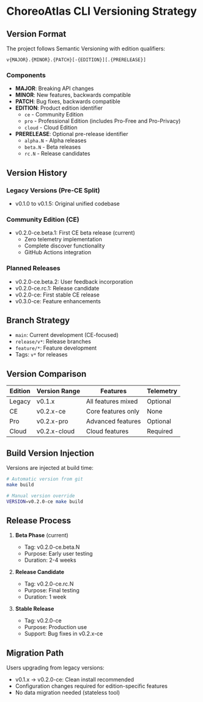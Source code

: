 # ChoreoAtlas CLI Versioning Strategy

## Version Format

The project follows Semantic Versioning with edition qualifiers:

```
v{MAJOR}.{MINOR}.{PATCH}[-{EDITION}][.{PRERELEASE}]
```

### Components

- **MAJOR**: Breaking API changes
- **MINOR**: New features, backwards compatible
- **PATCH**: Bug fixes, backwards compatible
- **EDITION**: Product edition identifier
  - `ce` - Community Edition
  - `pro` - Professional Edition (includes Pro-Free and Pro-Privacy)
  - `cloud` - Cloud Edition
- **PRERELEASE**: Optional pre-release identifier
  - `alpha.N` - Alpha releases
  - `beta.N` - Beta releases
  - `rc.N` - Release candidates

## Version History

### Legacy Versions (Pre-CE Split)
- v0.1.0 to v0.1.5: Original unified codebase

### Community Edition (CE)
- v0.2.0-ce.beta.1: First CE beta release (current)
  - Zero telemetry implementation
  - Complete discover functionality
  - GitHub Actions integration

### Planned Releases
- v0.2.0-ce.beta.2: User feedback incorporation
- v0.2.0-ce.rc.1: Release candidate
- v0.2.0-ce: First stable CE release
- v0.3.0-ce: Feature enhancements

## Branch Strategy

- `main`: Current development (CE-focused)
- `release/v*`: Release branches
- `feature/*`: Feature development
- Tags: `v*` for releases

## Version Comparison

| Edition | Version Range | Features | Telemetry |
|---------|--------------|----------|-----------|
| Legacy | v0.1.x | All features mixed | Optional |
| CE | v0.2.x-ce | Core features only | None |
| Pro | v0.2.x-pro | Advanced features | Optional |
| Cloud | v0.2.x-cloud | Cloud features | Required |

## Build Version Injection

Versions are injected at build time:

```bash
# Automatic version from git
make build

# Manual version override
VERSION=v0.2.0-ce make build
```

## Release Process

1. **Beta Phase** (current)
   - Tag: v0.2.0-ce.beta.N
   - Purpose: Early user testing
   - Duration: 2-4 weeks

2. **Release Candidate**
   - Tag: v0.2.0-ce.rc.N
   - Purpose: Final testing
   - Duration: 1 week

3. **Stable Release**
   - Tag: v0.2.0-ce
   - Purpose: Production use
   - Support: Bug fixes in v0.2.x-ce

## Migration Path

Users upgrading from legacy versions:

- v0.1.x → v0.2.0-ce: Clean install recommended
- Configuration changes required for edition-specific features
- No data migration needed (stateless tool)